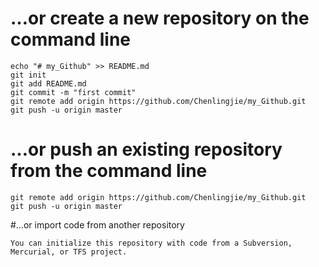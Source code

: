 # …or create a new repository on the command line
```
echo "# my_Github" >> README.md
git init
git add README.md
git commit -m "first commit"
git remote add origin https://github.com/Chenlingjie/my_Github.git
git push -u origin master
```

# …or push an existing repository from the command line
```
git remote add origin https://github.com/Chenlingjie/my_Github.git
git push -u origin master
```

#…or import code from another repository
```
You can initialize this repository with code from a Subversion, Mercurial, or TFS project.
```